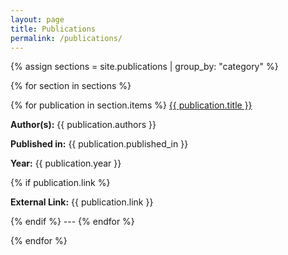 ```yaml
---
layout: page
title: Publications
permalink: /publications/
---
```


{% assign sections = site.publications | group_by: "category" %}

{% for section in sections %}

{% for publication in section.items %}
<a href="{{ publication.url }}"> {{ publication.title }}  </a>
  <p><strong>Author(s):</strong> {{ publication.authors }}</p>
  <p><strong>Published in:</strong> {{ publication.published_in }}</p>
  <p><strong>Year:</strong> {{ publication.year }}</p>
  {% if publication.link %}
  <p><strong>External Link:</strong> {{ publication.link }}</p>
  {% endif %}
  ---
{% endfor %}

{% endfor %}
